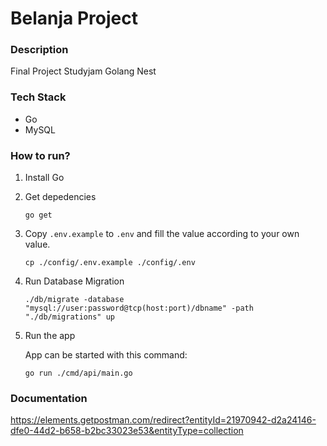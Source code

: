 # Belanja Project

### Description
Final Project Studyjam Golang Nest

### Tech Stack

- Go
- MySQL

### How to run?

1. Install Go
2. Get depedencies
    ```
    go get
    ```
3. Copy `.env.example` to `.env` and fill the value according to your own value.
    ```
    cp ./config/.env.example ./config/.env
    ```
    
4. Run Database Migration
   ```
   ./db/migrate -database "mysql://user:password@tcp(host:port)/dbname" -path "./db/migrations" up
   ```
5. Run the app
   
   App can be started with this command:
   ``` 
   go run ./cmd/api/main.go
   ```
### Documentation
   https://elements.getpostman.com/redirect?entityId=21970942-d2a24146-dfe0-44d2-b658-b2bc33023e53&entityType=collection
